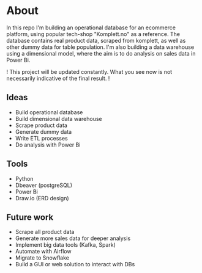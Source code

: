 # About
In this repo I'm building an operational database for an ecommerce platform, using popular tech-shop "Komplett.no" as a reference. 
The database contains real product data, scraped from komplett, as well as other dummy data for table population.
I'm also building a data warehouse using a dimensional model, where the aim is to do analysis on sales data in Power Bi.

! This project will be updated constantly. What you see now is not necessarily indicative of the final result. !

## Ideas
- Build operational database
- Build dimensional data warehouse
- Scrape product data
- Generate dummy data
- Write ETL processes
- Do analysis with Power Bi

## Tools
- Python
- Dbeaver (postgreSQL)
- Power Bi
- Draw.io (ERD design)

## Future work
- Scrape all product data
- Generate more sales data for deeper analysis
- Implement big data tools (Kafka, Spark)
- Automate with Airflow
- Migrate to Snowflake
- Build a GUI or web solution to interact with DBs
